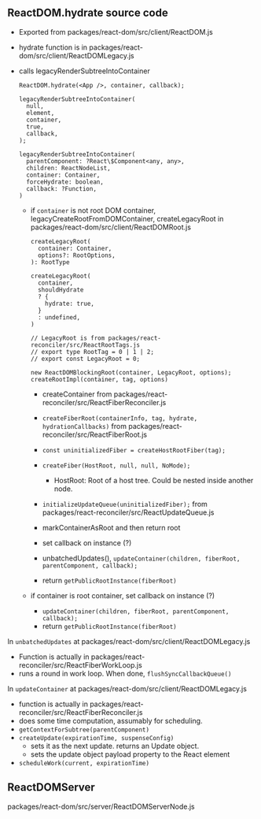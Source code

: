 ## ReactDOM.hydrate source code

- Exported from packages/react-dom/src/client/ReactDOM.js
- hydrate function is in packages/react-dom/src/client/ReactDOMLegacy.js
- calls legacyRenderSubtreeIntoContainer

  ```
  ReactDOM.hydrate(<App />, container, callback);

  legacyRenderSubtreeIntoContainer(
    null,
    element,
    container,
    true,
    callback,
  );

  legacyRenderSubtreeIntoContainer(
    parentComponent: ?React\$Component<any, any>,
    children: ReactNodeList,
    container: Container,
    forceHydrate: boolean,
    callback: ?Function,
  )

  ```

  - if `container` is not root DOM container, legacyCreateRootFromDOMContainer, createLegacyRoot in packages/react-dom/src/client/ReactDOMRoot.js

    ```
    createLegacyRoot(
      container: Container,
      options?: RootOptions,
    ): RootType

    createLegacyRoot(
      container,
      shouldHydrate
      ? {
        hydrate: true,
      }
      : undefined,
    )

    // LegacyRoot is from packages/react-reconciler/src/ReactRootTags.js
    // export type RootTag = 0 | 1 | 2;
    // export const LegacyRoot = 0;

    new ReactDOMBlockingRoot(container, LegacyRoot, options);
    createRootImpl(container, tag, options)
    ```

    - createContainer from packages/react-reconciler/src/ReactFiberReconciler.js
    - `createFiberRoot(containerInfo, tag, hydrate, hydrationCallbacks)` from packages/react-reconciler/src/ReactFiberRoot.js
    - `const uninitializedFiber = createHostRootFiber(tag);`
    - `createFiber(HostRoot, null, null, NoMode); `
      - HostRoot: Root of a host tree. Could be nested inside another node.
    - `initializeUpdateQueue(uninitializedFiber);` from packages/react-reconciler/src/ReactUpdateQueue.js

    - markContainerAsRoot and then return root
    - set callback on instance (?)
    - unbatchedUpdates(), `updateContainer(children, fiberRoot, parentComponent, callback);`
    - return `getPublicRootInstance(fiberRoot)`

  - if container is root container, set callback on instance (?)
    - `updateContainer(children, fiberRoot, parentComponent, callback);`
    - return `getPublicRootInstance(fiberRoot)`

In `unbatchedUpdates` at packages/react-dom/src/client/ReactDOMLegacy.js

- Function is actually in packages/react-reconciler/src/ReactFiberWorkLoop.js
- runs a round in work loop. When done, `flushSyncCallbackQueue()`

In `updateContainer` at packages/react-dom/src/client/ReactDOMLegacy.js

- function is actually in packages/react-reconciler/src/ReactFiberReconciler.js
- does some time computation, assumably for scheduling.
- `getContextForSubtree(parentComponent)`
- `createUpdate(expirationTime, suspenseConfig)`
  - sets it as the next update. returns an Update object.
  - sets the update object payload property to the React element
- `scheduleWork(current, expirationTime)`

## ReactDOMServer

packages/react-dom/src/server/ReactDOMServerNode.js
